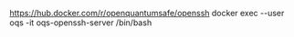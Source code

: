 https://hub.docker.com/r/openquantumsafe/openssh
docker exec --user oqs -it oqs-openssh-server /bin/bash
